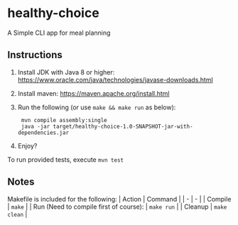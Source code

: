 # healthy-choice
A Simple CLI app for meal planning

## Instructions
1. Install JDK with Java 8 or higher: https://www.oracle.com/java/technologies/javase-downloads.html
2. Install maven: https://maven.apache.org/install.html
3. Run the following (or use `make && make run` as below):

        mvn compile assembly:single
        java -jar target/healthy-choice-1.0-SNAPSHOT-jar-with-dependencies.jar

4. Enjoy?

To run provided tests, execute `mvn test`

## Notes
Makefile is included for the following:
| Action                                        | Command       |
| -                                             | -             | 
| Compile                                       | `make`        |
| Run (Need to compile first of course):        | `make run`    |
| Cleanup                                       | `make clean`  |        
